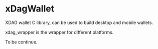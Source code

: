 # xDagWallet
XDAG wallet C library, can be used to build desktop and mobile wallets.

xdag_wrapper is the wrapper for different platforms.

To be continue.
